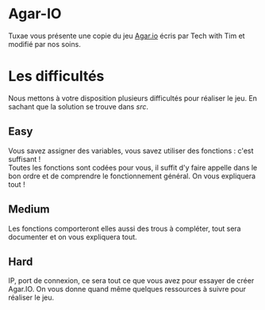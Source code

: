 # Agar-IO
Tuxae vous présente une copie du jeu [Agar.io](https://www.agar.io/) écris par Tech with Tim et modifié par nos soins.

# Les difficultés
Nous mettons à votre disposition plusieurs difficultés pour réaliser le jeu. En sachant que la solution se trouve dans $src$.

## Easy
Vous savez assigner des variables, vous savez utiliser des fonctions : c'est suffisant !  
Toutes les fonctions sont codées pour vous, il suffit d'y faire appelle dans le bon ordre et de comprendre le fonctionnement général. On vous expliquera tout !

## Medium
Les fonctions comporteront elles aussi des trous à compléter, tout sera documenter et on vous expliquera tout.

## Hard
IP, port de connexion, ce sera tout ce que vous avez pour essayer de créer Agar.IO. On vous donne quand même quelques ressources à suivre pour réaliser le jeu.





